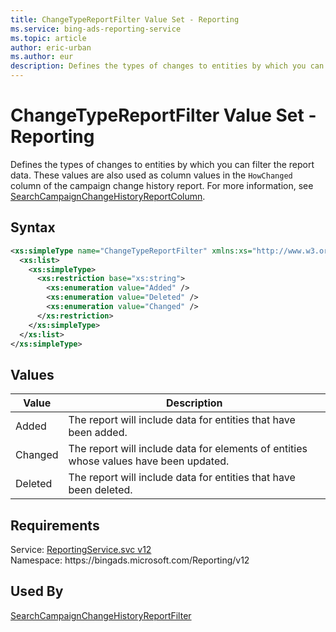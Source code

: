 ```yaml
---
title: ChangeTypeReportFilter Value Set - Reporting
ms.service: bing-ads-reporting-service
ms.topic: article
author: eric-urban
ms.author: eur
description: Defines the types of changes to entities by which you can filter the report data.
---
```

# ChangeTypeReportFilter Value Set - Reporting
Defines the types of changes to entities by which you can filter the report data. These values are also used as column values in the `HowChanged` column of the campaign change history report. For more information, see [SearchCampaignChangeHistoryReportColumn](searchcampaignchangehistoryreportcolumn.md).

## Syntax
```xml
<xs:simpleType name="ChangeTypeReportFilter" xmlns:xs="http://www.w3.org/2001/XMLSchema">
  <xs:list>
    <xs:simpleType>
      <xs:restriction base="xs:string">
        <xs:enumeration value="Added" />
        <xs:enumeration value="Deleted" />
        <xs:enumeration value="Changed" />
      </xs:restriction>
    </xs:simpleType>
  </xs:list>
</xs:simpleType>
```

## <a name="values"></a>Values

|Value|Description|
|-----------|---------------|
|<a name="added"></a>Added|The report will include data for entities that have been added.|
|<a name="changed"></a>Changed|The report will include data for elements of entities whose values have been updated.|
|<a name="deleted"></a>Deleted|The report will include data for entities that have been deleted.|

## Requirements
Service: [ReportingService.svc v12](https://reporting.api.bingads.microsoft.com/Api/Advertiser/Reporting/v12/ReportingService.svc)  
Namespace: https\://bingads.microsoft.com/Reporting/v12  

## Used By
[SearchCampaignChangeHistoryReportFilter](searchcampaignchangehistoryreportfilter.md)  
